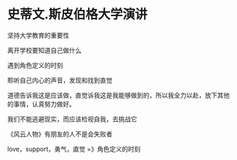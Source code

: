 史蒂文.斯皮伯格大学演讲
===========================================

坚持大学教育的重要性

离开学校要知道自己做什么


遇到角色定义的时刻


聆听自己内心的声音，发现和找到直觉

道德告诉我这是应该做，直觉诉我这是我能够做到的，所以我全力以赴，放下其他的事情，认真努力做好。

  


我们不能逃避现实，而应该检视自我，去挑战它

《风云人物》有朋友的人不是会失败者

love，support，勇气，直觉 =》角色定义的时刻

